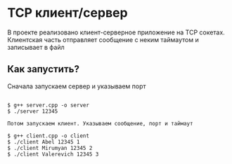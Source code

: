 # TCP клиент/сервер

В проекте реализовано клиент-серверное приложение на TCP сокетах. Клиентская часть отправляет сообщение с неким таймаутом и записывает в файл

## Как запустить?

Сначала запускаем сервер и указываем порт
```

$ g++ server.cpp -o server
$ ./server 12345

Потом запускаем клиент. Указываем сообщение, порт и таймаут

$ g++ client.cpp -o client
$ ./client Abel 12345 1
$ ./client Mirumyan 12345 2
$ ./client Valerevich 12345 3

